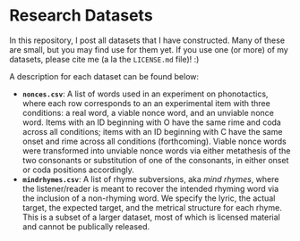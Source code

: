 # Research Datasets

In this repository, I post all datasets that I have constructed. Many of these are small, but you may find use for them yet. If you use one (or more) of my datasets, please cite me (a la the `LICENSE.md` file)! :)

A description for each dataset can be found below:

- **`nonces.csv`**: A list of words used in an experiment on phonotactics, where each row corresponds to an an experimental item with three conditions: a real word, a viable nonce word, and an unviable nonce word. Items with an ID beginning with O have the same rime and coda across all conditions; items with an ID beginning with C have the same onset and rime across all conditions (forthcoming). Viable nonce words were transformed into unviable nonce words via either metathesis of the two consonants or substitution of one of the consonants, in either onset or coda positions accordingly.
- **`mindrhymes.csv`**: A list of rhyme subversions, aka _mind rhymes_, where the listener/reader is meant to recover the intended rhyming word via the inclusion of a non-rhyming word. We specify the lyric, the actual target, the expected target, and the metrical structure for each rhyme. This is a subset of a larger dataset, most of which is licensed material and cannot be publically released.

